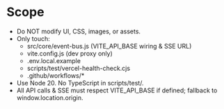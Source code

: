 # Scope
- Do NOT modify UI, CSS, images, or assets.
- Only touch:
  - src/core/event-bus.js (VITE_API_BASE wiring & SSE URL)
  - vite.config.js (dev proxy only)
  - .env.local.example
  - scripts/test/vercel-health-check.cjs
  - .github/workflows/*
- Use Node 20. No TypeScript in scripts/test/.
- All API calls & SSE must respect VITE_API_BASE if defined; fallback to window.location.origin.
